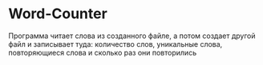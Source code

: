 # Word-Counter
Программа читает слова из созданного файле, а потом создает другой файл и записывает туда: количество слов, уникальные слова, повторяющиеся слова и сколько раз они повторились
